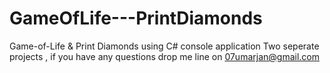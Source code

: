 # GameOfLife---PrintDiamonds
Game-of-Life &amp; Print Diamonds using C# console application
Two seperate projects , if you have any questions drop me line on 07umarjan@gmail.com
